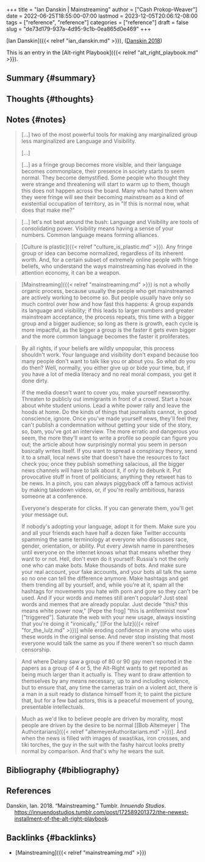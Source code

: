 +++
title = "Ian Danskin | Mainstreaming"
author = ["Cash Prokop-Weaver"]
date = 2022-06-25T18:55:00-07:00
lastmod = 2023-12-05T20:06:12-08:00
tags = ["reference", "reference"]
categories = ["reference"]
draft = false
slug = "de73d179-937a-4d95-9c1b-0ea865d0e469"
+++

[Ian Danskin]({{< relref "ian_danskin.md" >}}), (<a href="#citeproc_bib_item_1">Danskin 2018</a>)

This is an entry in the [Alt-right Playbook]({{< relref "alt_right_playbook.md" >}}).


## Summary {#summary}


## Thoughts {#thoughts}


## Notes {#notes}

> [...] two of the most powerful tools for making any marginalized group less marginalized are Language and Visibility.
>
> [...]
>
> [...] as a fringe group becomes more visible, and their language becomes commonplace, their presence in society starts to seem normal.  They become demystified. Some people who thought they were strange and threatening will start to warm up to them, though this does not happen across the board. Many who hated them when they were fringe will see their becoming mainstream as a kind of existential occupation of territory, as in "If this is normal now, what does that make me?"

<!--quoteend-->

> [...] let's not beat around the bush: Language and Visibility are tools of consolidating power. Visibility means having a sense of your numbers. Common language means forming alliances.

<!--quoteend-->

> [Culture is plastic]({{< relref "culture_is_plastic.md" >}}). Any fringe group or idea can become normalized, regardless of its inherent worth. And, for a certain subset of extremely online people with fringe beliefs, who understand the ways mainstreaming has evolved in the attention economy, it can be a weapon.

<!--quoteend-->

> [Mainstreaming]({{< relref "mainstreaming.md" >}}) is not a wholly organic process, because usually the people who get mainstreamed are actively working to become so. But people usually have only so much control over how and how fast this happens: A group expands its language and visibility; if this leads to larger numbers and greater mainstream acceptance, the process repeats, this time with a bigger group and a bigger audience; so long as there is growth, each cycle is more impactful, as the bigger a group is the faster it gets even bigger and the more common language becomes the faster it proliferates.

<!--quoteend-->

> By all rights, if your beliefs are wildly unpopular, this process shouldn't work. Your language and visibility don't expand because too many people don't want to talk like you or about you. So what do you do then? Well, normally, you either give up or bide your time, but, if you have a lot of media literacy and no real moral compass, you get it done dirty.
>
> If the media doesn't want to cover you, make yourself newsworthy. Threaten to publicly out immigrants in front of a crowd. Start a hoax about white student unions. Lead a white power rally and leave the hoods at home. Do the kinds of things that journalists cannot, in good conscience, ignore. Once you've made yourself news, they'll feel they can't publish a condemnation without getting your side of the story, so, bam, you've got an interview. The more erratic and dangerous you seem, the more they'll want to write a profile so people can figure you out; the article about how surprisingly normal you seem in person basically writes itself. If you want to spread a conspiracy theory, send it to a small, local news site that doesn't have the resources to fact check you; once they publish something salacious, all the bigger news channels will have to talk about it, if only to debunk it. Put provocative stuff in front of politicians; anything they retweet has to be news. In a pinch, you can always piggyback off a famous activist by making takedown videos, or, if you're really ambitious, harass someone at a conference.
>
> Everyone's desperate for clicks. If you can generate them, you'll get your message out.
>
> If nobody's adopting your language, adopt it for them. Make sure you and all your friends each have half a dozen fake Twitter accounts spamming the same terminology at everyone who discusses race, gender, orientation, or ability. Put every Jewish name in parentheses until everyone on the internet knows what that means whether they want to or not. Hell, don't even do it yourself: Russia's not the only one who can make bots. Make thousands of bots. And make sure your real account, your fake accounts, and your bots all talk the same so no one can tell the difference anymore. Make hashtags and get them trending all by yourself, and, while you're at it, spam all the hashtags for movements you hate with porn and gore so they can't be used. And if your words and memes still aren't popular? Just steal words and memes that are already popular. Just decide "this? this means white power now," [Pepe the frog] "this is antifeminist now" ["triggered"]. Saturate the web with your new usage, always insisting that you're doing it "ironically," [[For the lulz]({{< relref "for_the_lulz.md" >}})] while eroding confidence in anyone who uses these words in the original sense. And never stop insisting that most everyone would talk the same as you if there weren't so much damn censorship.

<!--quoteend-->

> And where Delany saw a group of 80 or 90 gay men reported in the papers as a group of 4 or 5, the Alt-Right wants to get reported as being much larger than it actually is. They want to draw attention to themselves by any means necessary, up to and including violence, but to ensure that, any time the cameras train on a violent act, there is a man in a suit ready to distance himself from it; to paint the picture that, but for a few bad actors, this is a peaceful movement of young, presentable intellectuals.

<!--quoteend-->

> Much as we'd like to believe people are driven by morality, most people are driven by the desire to be normal [[Bob Altemeyer | The Authoritarians]({{< relref "altemeyerAuthoritarians.md" >}})]. And when the news is filled with images of swastikas, iron crosses, and tiki torches, the guy in the suit with the fashy haircut looks pretty normal by comparison. And that's why he wears the suit.


## Bibliography {#bibliography}

## References

<style>.csl-entry{text-indent: -1.5em; margin-left: 1.5em;}</style><div class="csl-bib-body">
  <div class="csl-entry"><a id="citeproc_bib_item_1"></a>Danskin, Ian. 2018. “Mainstreaming.” Tumblr. <i>Innuendo Studios</i>. <a href="https://innuendostudios.tumblr.com/post/172589201372/the-newest-installment-of-the-alt-right-playbook">https://innuendostudios.tumblr.com/post/172589201372/the-newest-installment-of-the-alt-right-playbook</a>.</div>
</div>


## Backlinks {#backlinks}

-   [Mainstreaming]({{< relref "mainstreaming.md" >}})
